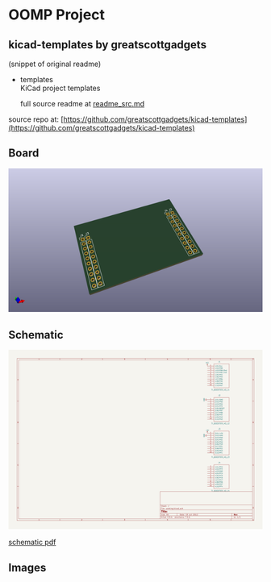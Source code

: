 # OOMP Project  
## kicad-templates  by greatscottgadgets  
  
(snippet of original readme)  
  
- templates  
KiCad project templates  
  
  full source readme at [readme_src.md](readme_src.md)  
  
source repo at: [https://github.com/greatscottgadgets/kicad-templates](https://github.com/greatscottgadgets/kicad-templates)  
## Board  
  
[![working_3d.png](working_3d_600.png)](working_3d.png)  
## Schematic  
  
[![working_schematic.png](working_schematic_600.png)](working_schematic.png)  
  
[schematic pdf](working_schematic.pdf)  
## Images  
